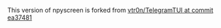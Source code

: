 This version of npyscreen is forked from [vtr0n/TelegramTUI at commit ea37481](https://github.com/vtr0n/TelegramTUI/commit/ea37481c3cecdce82e9d1a35565d892e2b0cd4a3)